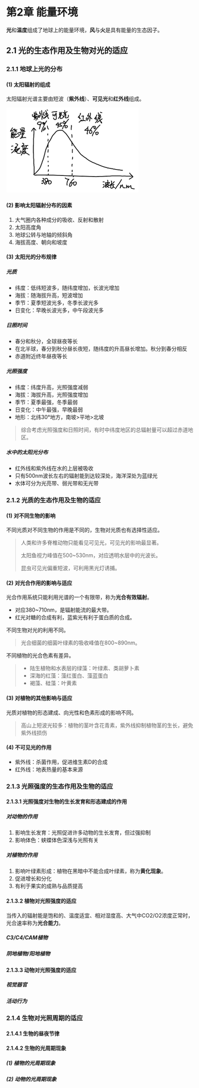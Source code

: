 # 第2章 能量环境

**光**和**温度**组成了地球上的能量环境，**风**与**火**是具有能量的生态因子。



## 2.1 光的生态作用及生物对光的适应

### 2.1.1 地球上光的分布

#### (1) 太阳辐射的组成

太阳辐射光谱主要由短波（**紫外线**）、**可见光**和**红外线**组成。

![image-20201005233402973](img/img008.png)

#### (2) 影响太阳辐射分布的因素

1. 大气圈内各种成分的吸收、反射和散射
2. 太阳高度角
3. 地球公转与地轴的倾斜角
4. 海拔高度、朝向和坡度

#### (3) 太阳光的分布规律

##### 光质

* 纬度：低纬短波多，随纬度增加，长波光增加
* 海拔：随海拔升高，短波增加
* 季节：夏季短波光多，冬季长波光多
* 日变化：早晚长波光多，中午段波光多

##### 日照时间

* 春分和秋分，全球昼夜等长
* 在北半球，春分到秋分昼长夜短，随纬度的升高昼长增加。秋分到春分相反
* 赤道附近终年昼夜等长

##### 光照强度

* 纬度：纬度升高，光照强度减弱
* 海拔：海拔升高，光照强度增加
* 季节：夏季最强，冬季最弱
* 日变化：中午最强，早晚最弱
* 地形：北纬30°地方，南坡>平地>北坡

>  综合考虑光照强度和日照时间，有时中纬度地区的总辐射量可以超过赤道地区。

##### 水中的太阳光分布

* 红外线和紫外线在水的上层被吸收
* 只有500nm波长左右的辐射能到达较深处，海洋深处为蓝绿光
* 水体可分为光亮带、弱光带和无光带

### 2.1.2 光质的生态作用及生物的适应

#### (1) 对不同生物的影响

不同光质对不同生物的作用是不同的，生物对光质也有选择性适应。

> 人类和许多脊椎动物只能看见可见光，可见光的影响最显著。
>
> 太阳鱼视力峰值在500~530nm，对应透明水层中的光波长。
>
> 昆虫可见光偏重短波，可利用黑光灯诱捕。

#### (2) 对光合作用的影响与适应

光合作用系统只能利用光谱的一个有限带，称为**光合有效辐射**。

* 对应380~710nm，是辐射能流的最大带。
* 红光对糖的合成有利，蓝紫光有利于蛋白质的合成。

不同生物对光的利用不同。

> 光合细菌的细菌叶绿素的吸收峰值在800~890nm。

不同植物的光合色素有差异。

> * 陆生植物和水表层的绿藻：叶绿素、类胡萝卜素
> * 深海的红藻：藻红蛋白、藻蓝蛋白
> * 褐藻、硅藻：叶黄素

#### (3) 对植物的其他影响与适应

光质对植物的形态建成、向光性和色素形成的影响不同。

> 高山上短波光较多：植物的茎叶含花青素，紫外线抑制植物茎的生长，避免紫外线损伤

#### (4) 不可见光的作用

* 紫外线：杀菌作用，促进维生素D的合成
* 红外线：地表热量的基本来源

### 2.1.3 光照强度的生态作用及生物的适应

#### 2.1.3.1 光照强度对生物的生长发育和形态建成的作用

##### 对动物的作用

1. 影响生长发育：光照促进许多动物的生长发育，但过强抑制
2. 影响体色：蛱蝶体色深浅与光照有关

##### 对植物的作用

1. 影响叶绿素形成：植物在黑暗中不能合成叶绿素，称为**黄化现象**。
2. 促进增长和分化
3. 有利于果实的成熟与品质提高

#### 2.1.3.2 植物对光照强度的适应

当传入的辐射能是饱和的、温度适宜、相对湿度高、大气中CO2/O2浓度正常时，光合速率称为**光合能力**。

##### C3/C4/CAM植物



##### 阴地植物/阳地植物



#### 2.1.3.3 动物对光照强度的适应

##### 视觉器官



##### 活动行为



### 2.1.4 生物对光照周期的适应

#### 2.1.4.1 生物的昼夜节律



#### 2.1.4.2 生物的光周期现象

##### (1) 植物的光周期现象



##### (2) 动物的光周期现象

